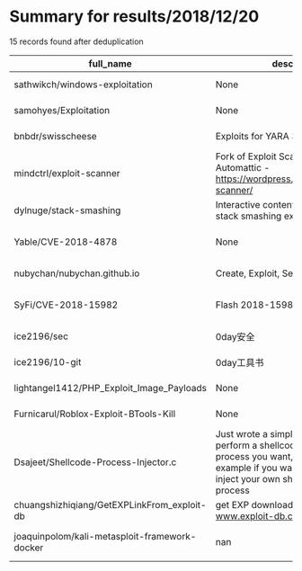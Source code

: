 
# Summary for results/2018/12/20
    
15 records found after deduplication

| full_name | description | html_url | matched_list | matched_count | pushed_at | size | stargazers_count | language | forks_count | vul_ids |
|-----------------------------------------------|---------------------------------------------------------------------------------------------------------------------------------------------------------------------------------------------|------------------------------------------------------------------|----------------------------------|-----------------|---------------------------|--------|--------------------|------------|---------------|--------------------|
| sathwikch/windows-exploitation | None | https://github.com/sathwikch/windows-exploitation | ['exploit'] | 1 | 2018-12-20 11:12:01+00:00 | 2451 | 0 | | 1 | [] |
| samohyes/Exploitation | None | https://github.com/samohyes/Exploitation | ['exploit'] | 1 | 2018-12-20 19:33:37+00:00 | 13421 | 6 | Batchfile | 5 | [] |
| bnbdr/swisscheese | Exploits for YARA 3.7.1 & 3.8.1 | https://github.com/bnbdr/swisscheese | ['exploit'] | 1 | 2018-12-20 22:34:55+00:00 | 1886 | 23 | Python | 4 | [] |
| mindctrl/exploit-scanner | Fork of Exploit Scanner plugin by Automattic - https://wordpress.org/plugins/exploit-scanner/ | https://github.com/mindctrl/exploit-scanner | ['exploit'] | 1 | 2018-12-20 02:22:21+00:00 | 1083 | 0 | PHP | 0 | [] |
| dylnuge/stack-smashing | Interactive content for learning about stack smashing exploits | https://github.com/dylnuge/stack-smashing | ['exploit'] | 1 | 2018-12-20 00:48:01+00:00 | 25338 | 5 | C | 0 | [] |
| Yable/CVE-2018-4878 | None | https://github.com/Yable/CVE-2018-4878 | ['cve-2'] | 1 | 2018-12-20 08:11:03+00:00 | 46 | 0 | Python | 1 | ['CVE-2018-4878'] |
| nubychan/nubychan.github.io | Create, Exploit, Security | https://github.com/nubychan/nubychan.github.io | ['exploit'] | 1 | 2018-12-20 01:46:44+00:00 | 6 | 0 | HTML | 0 | [] |
| SyFi/CVE-2018-15982 | Flash 2018-15982 UAF | https://github.com/SyFi/CVE-2018-15982 | ['cve-2'] | 1 | 2018-12-20 11:14:56+00:00 | 19 | 5 | | 4 | ['CVE-2018-15982'] |
| ice2196/sec | 0day安全 | https://github.com/ice2196/sec | ['0day'] | 1 | 2018-12-20 02:55:04+00:00 | 0 | 0 | nan | 0 | [] |
| ice2196/10-git | 0day工具书 | https://github.com/ice2196/10-git | ['0day'] | 1 | 2018-12-20 03:02:41+00:00 | 57752 | 0 | nan | 0 | [] |
| lightangel1412/PHP_Exploit_Image_Payloads | None | https://github.com/lightangel1412/PHP_Exploit_Image_Payloads | ['exploit'] | 1 | 2018-12-20 10:28:17+00:00 | 84 | 0 | | 0 | [] |
| Furnicarul/Roblox-Exploit-BTools-Kill | None | https://github.com/Furnicarul/Roblox-Exploit-BTools-Kill | ['exploit'] | 1 | 2018-12-20 10:59:45+00:00 | 286 | 0 | | 0 | [] |
| Dsajeet/Shellcode-Process-Injector.c | Just wrote a simple C code that perform a shellcode injection in any process you want, great educational example if you want to learn how to inject your own shellcode to any other process | https://github.com/Dsajeet/Shellcode-Process-Injector.c | ['shellcode'] | 1 | 2018-12-20 11:23:12+00:00 | 1 | 1 | C | 0 | [] |
| chuangshizhiqiang/GetEXPLinkFrom_exploit-db | get EXP download link from www.exploit-db.com | https://github.com/chuangshizhiqiang/GetEXPLinkFrom_exploit-db | ['exploit'] | 1 | 2018-12-20 13:16:30+00:00 | 7 | 0 | Python | 0 | [] |
| joaquinpolom/kali-metasploit-framework-docker | nan | https://github.com/joaquinpolom/kali-metasploit-framework-docker | ['metasploit module OR payload'] | 1 | 2018-12-20 16:53:12+00:00 | 0 | 0 | Dockerfile | 0 | [] |
